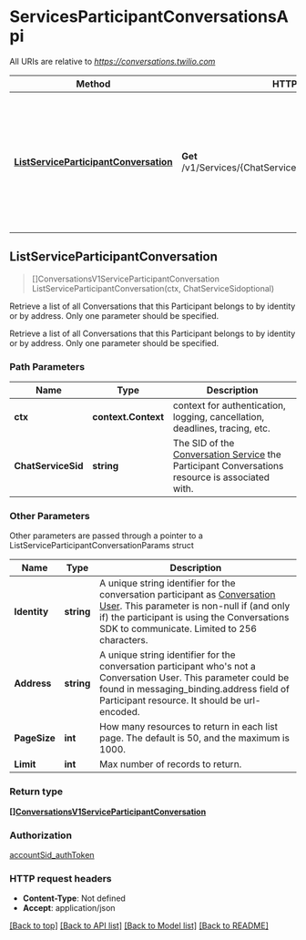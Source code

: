 # ServicesParticipantConversationsApi

All URIs are relative to *https://conversations.twilio.com*

Method | HTTP request | Description
------------- | ------------- | -------------
[**ListServiceParticipantConversation**](ServicesParticipantConversationsApi.md#ListServiceParticipantConversation) | **Get** /v1/Services/{ChatServiceSid}/ParticipantConversations | Retrieve a list of all Conversations that this Participant belongs to by identity or by address. Only one parameter should be specified.



## ListServiceParticipantConversation

> []ConversationsV1ServiceParticipantConversation ListServiceParticipantConversation(ctx, ChatServiceSidoptional)

Retrieve a list of all Conversations that this Participant belongs to by identity or by address. Only one parameter should be specified.

Retrieve a list of all Conversations that this Participant belongs to by identity or by address. Only one parameter should be specified.

### Path Parameters


Name | Type | Description
------------- | ------------- | -------------
**ctx** | **context.Context** | context for authentication, logging, cancellation, deadlines, tracing, etc.
**ChatServiceSid** | **string** | The SID of the [Conversation Service](https://www.twilio.com/docs/conversations/api/service-resource) the Participant Conversations resource is associated with.

### Other Parameters

Other parameters are passed through a pointer to a ListServiceParticipantConversationParams struct


Name | Type | Description
------------- | ------------- | -------------
**Identity** | **string** | A unique string identifier for the conversation participant as [Conversation User](https://www.twilio.com/docs/conversations/api/user-resource). This parameter is non-null if (and only if) the participant is using the Conversations SDK to communicate. Limited to 256 characters.
**Address** | **string** | A unique string identifier for the conversation participant who's not a Conversation User. This parameter could be found in messaging_binding.address field of Participant resource. It should be url-encoded.
**PageSize** | **int** | How many resources to return in each list page. The default is 50, and the maximum is 1000.
**Limit** | **int** | Max number of records to return.

### Return type

[**[]ConversationsV1ServiceParticipantConversation**](ConversationsV1ServiceParticipantConversation.md)

### Authorization

[accountSid_authToken](../README.md#accountSid_authToken)

### HTTP request headers

- **Content-Type**: Not defined
- **Accept**: application/json

[[Back to top]](#) [[Back to API list]](../README.md#documentation-for-api-endpoints)
[[Back to Model list]](../README.md#documentation-for-models)
[[Back to README]](../README.md)

